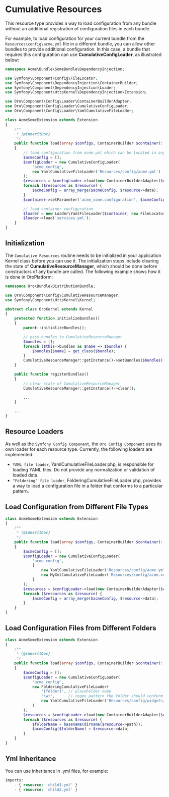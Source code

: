 <!-- meta: description = This resource type provides a way to load configuration from any bundle without additional registration. -->

<a id="dev-components-cumulative-resources"></a>

# Cumulative Resources

This resource type provides a way to load configuration from any bundle without an additional registration of configuration files in each bundle.

For example, to load configuration for your current bundle from the `Resources\config\acme.yml` file in a different bundle, you can allow other bundles to provide additional configuration. In this case, a bundle that requires this configuration can use **CumulativeConfigLoader**, as illustrated below:

```php
namespace Acme\Bundle\SomeBundle\DependencyInjection;

use Symfony\Component\Config\FileLocator;
use Symfony\Component\DependencyInjection\ContainerBuilder;
use Symfony\Component\DependencyInjection\Loader;
use Symfony\Component\HttpKernel\DependencyInjection\Extension;

use Oro\Component\Config\Loader\ContainerBuilderAdapter;
use Oro\Component\Config\Loader\CumulativeConfigLoader;
use Oro\Component\Config\Loader\YamlCumulativeFileLoader;

class AcmeSomeExtension extends Extension
{
    /**
     * {@inheritDoc}
     */
    public function load(array $configs, ContainerBuilder $container): void
    {
        // load configuration from acme.yml which can be located in any bundle
        $acmeConfig = [];
        $configLoader = new CumulativeConfigLoader(
            'acme_config',
            new YamlCumulativeFileLoader('Resources/config/acme.yml')
        );
        $resources = $configLoader->load(new ContainerBuilderAdapter($container));
        foreach ($resources as $resource) {
            $acmeConfig = array_merge($acmeConfig, $resource->data);
        }
        $container->setParameter('acme_some.configuration', $acmeConfig);

        // load container configuration
        $loader = new Loader\YamlFileLoader($container, new FileLocator(__DIR__ . '/../Resources/config'));
        $loader->load('services.yml');
    }
}
```

## Initialization

The `Cumulative Resources` routine needs to be initialized in your application Kernel class before you can use it. The initialization steps include clearing the state of **CumulativeResourceManager**, which should be done before constructors of any bundle are called. The following example shows how it is done in OroPlatform:

```php
namespace Oro\Bundle\DistributionBundle;

use Oro\Component\Config\CumulativeResourceManager;
use Symfony\Component\HttpKernel\Kernel;

abstract class OroKernel extends Kernel
{
    protected function initializeBundles()
    {
        parent::initializeBundles();

        // pass bundles to CumulativeResourceManager
        $bundles = [];
        foreach ($this->bundles as $name => $bundle) {
            $bundles[$name] = get_class($bundle);
        }
        CumulativeResourceManager::getInstance()->setBundles($bundles);
    }

    public function registerBundles()
    {
        // clear state of CumulativeResourceManager
        CumulativeResourceManager::getInstance()->clear();

        ...
    }

    ...
}
```

## Resource Loaders

As well as the `Symfony Config Component`, the `Oro Config Component` uses its own loader for each resource type. Currently, the following loaders are implemented:

- `YAML file loader`, YamlCumulativeFileLoader.php, is responsible for loading YAML files. Do not provide any normalization or validation of loaded data.
- `"Foldering" file loader`, FolderingCumulativeFileLoader.php, provides a way to load a configuration file in a folder that conforms to a particular pattern.

## Load Configuration from Different File Types

```php
class AcmeSomeExtension extends Extension
{
    /**
     * {@inheritDoc}
     */
    public function load(array $configs, ContainerBuilder $container): void
    {
        $acmeConfig = [];
        $configLoader = new CumulativeConfigLoader(
            'acme_config',
            [
                new YamlCumulativeFileLoader('Resources/config/acme.yml')
                new MyXmlCumulativeFileLoader('Resources/config/acme.xml')
            ]
        );
        $resources = $configLoader->load(new ContainerBuilderAdapter($container));
        foreach ($resources as $resource) {
            $acmeConfig = array_merge($acmeConfig, $resource->data);
        }
    }
}
```

## Load Configuration Files from Different Folders

```php
class AcmeSomeExtension extends Extension
{
    /**
     * {@inheritDoc}
     */
    public function load(array $configs, ContainerBuilder $container): void
    {
        $acmeConfig = [];
        $configLoader = new CumulativeConfigLoader(
            'acme_config',
            new FolderingCumulativeFileLoader(
                '{folder}', // placeholder name
                '\w+',      // regex pattern the folder should conform
                new YamlCumulativeFileLoader('Resources/config/widgets/{folder}/widget.yml')
            )
        );
        $resources = $configLoader->load(new ContainerBuilderAdapter($container));
        foreach ($resources as $resource) {
            $folderName = basename(dirname($resource->path));
            $acmeConfig[$folderName] = $resource->data;
        }
    }
}
```

## Yml Inheritance

You can use inheritance in .yml files, for example:

```php
imports:
    - { resource: 'child1.yml' }
    - { resource: 'child2.yml' }
```

<!-- Frontend -->
